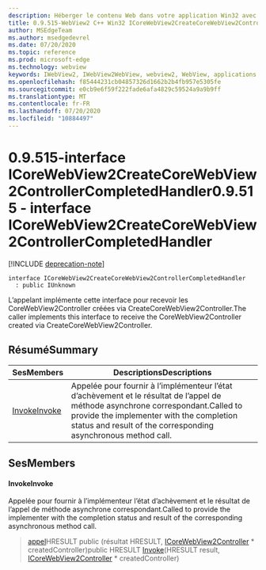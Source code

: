 ```yaml
---
description: Héberger le contenu Web dans votre application Win32 avec le contrôle Microsoft Edge WebView2
title: 0.9.515-WebView2 C++ Win32 ICoreWebView2CreateCoreWebView2ControllerCompletedHandler
author: MSEdgeTeam
ms.author: msedgedevrel
ms.date: 07/20/2020
ms.topic: reference
ms.prod: microsoft-edge
ms.technology: webview
keywords: IWebView2, IWebView2WebView, webview2, WebView, applications Win32, Win32, Edge, ICoreWebView2, ICoreWebView2Controller, contrôle de navigateur, html Edge
ms.openlocfilehash: f85444231cb04857326d1662b2b4fb957e5305fe
ms.sourcegitcommit: e0cb9e6f59f222fade6afa4829c59524a9a9b9ff
ms.translationtype: MT
ms.contentlocale: fr-FR
ms.lasthandoff: 07/20/2020
ms.locfileid: "10884497"
---
```

# <span data-ttu-id="ca76f-104">0.9.515-interface ICoreWebView2CreateCoreWebView2ControllerCompletedHandler</span><span class="sxs-lookup"><span data-stu-id="ca76f-104">0.9.515 - interface ICoreWebView2CreateCoreWebView2ControllerCompletedHandler</span></span> 

[!INCLUDE [deprecation-note](../../includes/deprecation-note.md)]

```
interface ICoreWebView2CreateCoreWebView2ControllerCompletedHandler
  : public IUnknown
```

<span data-ttu-id="ca76f-105">L’appelant implémente cette interface pour recevoir les CoreWebView2Controller créées via CreateCoreWebView2Controller.</span><span class="sxs-lookup"><span data-stu-id="ca76f-105">The caller implements this interface to receive the CoreWebView2Controller created via CreateCoreWebView2Controller.</span></span>

## <span data-ttu-id="ca76f-106">Résumé</span><span class="sxs-lookup"><span data-stu-id="ca76f-106">Summary</span></span>

 <span data-ttu-id="ca76f-107">Ses</span><span class="sxs-lookup"><span data-stu-id="ca76f-107">Members</span></span>                        | <span data-ttu-id="ca76f-108">Descriptions</span><span class="sxs-lookup"><span data-stu-id="ca76f-108">Descriptions</span></span>
--------------------------------|---------------------------------------------
[<span data-ttu-id="ca76f-109">Invoke</span><span class="sxs-lookup"><span data-stu-id="ca76f-109">Invoke</span></span>](#invoke) | <span data-ttu-id="ca76f-110">Appelée pour fournir à l’implémenteur l’état d’achèvement et le résultat de l’appel de méthode asynchrone correspondant.</span><span class="sxs-lookup"><span data-stu-id="ca76f-110">Called to provide the implementer with the completion status and result of the corresponding asynchronous method call.</span></span>

## <span data-ttu-id="ca76f-111">Ses</span><span class="sxs-lookup"><span data-stu-id="ca76f-111">Members</span></span>

#### <span data-ttu-id="ca76f-112">Invoke</span><span class="sxs-lookup"><span data-stu-id="ca76f-112">Invoke</span></span> 

<span data-ttu-id="ca76f-113">Appelée pour fournir à l’implémenteur l’état d’achèvement et le résultat de l’appel de méthode asynchrone correspondant.</span><span class="sxs-lookup"><span data-stu-id="ca76f-113">Called to provide the implementer with the completion status and result of the corresponding asynchronous method call.</span></span>

> <span data-ttu-id="ca76f-114">[appel](#invoke)HRESULT public (résultat HRESULT, [ICoreWebView2Controller](icorewebview2controller.md) \* createdController)</span><span class="sxs-lookup"><span data-stu-id="ca76f-114">public HRESULT [Invoke](#invoke)(HRESULT result, [ICoreWebView2Controller](icorewebview2controller.md) \* createdController)</span></span>

